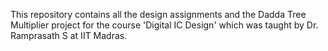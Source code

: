 This repository contains all the design assignments and the Dadda Tree Multiplier project for the course 'Digital IC Design' which was taught by Dr. Ramprasath S at IIT Madras.  
